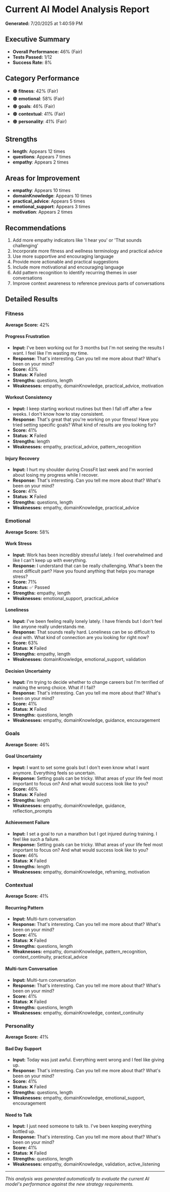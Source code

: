 # Current AI Model Analysis Report

**Generated:** 7/20/2025 at 1:40:59 PM

## Executive Summary

- **Overall Performance:** 46% (Fair)
- **Tests Passed:** 1/12
- **Success Rate:** 8%

## Category Performance

- 🟠 **fitness**: 42% (Fair)
- 🟠 **emotional**: 58% (Fair)
- 🟠 **goals**: 46% (Fair)
- 🟠 **contextual**: 41% (Fair)
- 🟠 **personality**: 41% (Fair)

## Strengths

- **length**: Appears 12 times
- **questions**: Appears 7 times
- **empathy**: Appears 2 times

## Areas for Improvement

- **empathy**: Appears 10 times
- **domainKnowledge**: Appears 10 times
- **practical_advice**: Appears 5 times
- **emotional_support**: Appears 3 times
- **motivation**: Appears 2 times

## Recommendations

1. Add more empathy indicators like 'I hear you' or 'That sounds challenging'
2. Incorporate more fitness and wellness terminology and practical advice
3. Use more supportive and encouraging language
4. Provide more actionable and practical suggestions
5. Include more motivational and encouraging language
6. Add pattern recognition to identify recurring themes in user conversations
7. Improve context awareness to reference previous parts of conversations

## Detailed Results


### Fitness

**Average Score:** 42%


#### Progress Frustration
- **Input:** I've been working out for 3 months but I'm not seeing the results I want. I feel like I'm wasting my time.
- **Response:** That's interesting. Can you tell me more about that? What's been on your mind?
- **Score:** 43%
- **Status:** ❌ Failed
- **Strengths:** questions, length
- **Weaknesses:** empathy, domainKnowledge, practical_advice, motivation


#### Workout Consistency
- **Input:** I keep starting workout routines but then I fall off after a few weeks. I don't know how to stay consistent.
- **Response:** That's great that you're working on your fitness! Have you tried setting specific goals? What kind of results are you looking for?
- **Score:** 41%
- **Status:** ❌ Failed
- **Strengths:** length
- **Weaknesses:** empathy, practical_advice, pattern_recognition


#### Injury Recovery
- **Input:** I hurt my shoulder during CrossFit last week and I'm worried about losing my progress while I recover.
- **Response:** That's interesting. Can you tell me more about that? What's been on your mind?
- **Score:** 41%
- **Status:** ❌ Failed
- **Strengths:** questions, length
- **Weaknesses:** empathy, domainKnowledge, practical_advice



### Emotional

**Average Score:** 58%


#### Work Stress
- **Input:** Work has been incredibly stressful lately. I feel overwhelmed and like I can't keep up with everything.
- **Response:** I understand that can be really challenging. What's been the most difficult part? Have you found anything that helps you manage stress?
- **Score:** 71%
- **Status:** ✅ Passed
- **Strengths:** empathy, length
- **Weaknesses:** emotional_support, practical_advice


#### Loneliness
- **Input:** I've been feeling really lonely lately. I have friends but I don't feel like anyone really understands me.
- **Response:** That sounds really hard. Loneliness can be so difficult to deal with. What kind of connection are you looking for right now?
- **Score:** 63%
- **Status:** ❌ Failed
- **Strengths:** empathy, length
- **Weaknesses:** domainKnowledge, emotional_support, validation


#### Decision Uncertainty
- **Input:** I'm trying to decide whether to change careers but I'm terrified of making the wrong choice. What if I fail?
- **Response:** That's interesting. Can you tell me more about that? What's been on your mind?
- **Score:** 41%
- **Status:** ❌ Failed
- **Strengths:** questions, length
- **Weaknesses:** empathy, domainKnowledge, guidance, encouragement



### Goals

**Average Score:** 46%


#### Goal Uncertainty
- **Input:** I want to set some goals but I don't even know what I want anymore. Everything feels so uncertain.
- **Response:** Setting goals can be tricky. What areas of your life feel most important to focus on? And what would success look like to you?
- **Score:** 46%
- **Status:** ❌ Failed
- **Strengths:** length
- **Weaknesses:** empathy, domainKnowledge, guidance, reflection_prompts


#### Achievement Failure
- **Input:** I set a goal to run a marathon but I got injured during training. I feel like such a failure.
- **Response:** Setting goals can be tricky. What areas of your life feel most important to focus on? And what would success look like to you?
- **Score:** 46%
- **Status:** ❌ Failed
- **Strengths:** length
- **Weaknesses:** empathy, domainKnowledge, reframing, motivation



### Contextual

**Average Score:** 41%


#### Recurring Pattern
- **Input:** Multi-turn conversation
- **Response:** That's interesting. Can you tell me more about that? What's been on your mind?
- **Score:** 41%
- **Status:** ❌ Failed
- **Strengths:** questions, length
- **Weaknesses:** empathy, domainKnowledge, pattern_recognition, context_continuity, practical_advice


#### Multi-turn Conversation
- **Input:** Multi-turn conversation
- **Response:** That's interesting. Can you tell me more about that? What's been on your mind?
- **Score:** 41%
- **Status:** ❌ Failed
- **Strengths:** questions, length
- **Weaknesses:** empathy, domainKnowledge, context_continuity



### Personality

**Average Score:** 41%


#### Bad Day Support
- **Input:** Today was just awful. Everything went wrong and I feel like giving up.
- **Response:** That's interesting. Can you tell me more about that? What's been on your mind?
- **Score:** 41%
- **Status:** ❌ Failed
- **Strengths:** questions, length
- **Weaknesses:** empathy, domainKnowledge, emotional_support, encouragement


#### Need to Talk
- **Input:** I just need someone to talk to. I've been keeping everything bottled up.
- **Response:** That's interesting. Can you tell me more about that? What's been on your mind?
- **Score:** 41%
- **Status:** ❌ Failed
- **Strengths:** questions, length
- **Weaknesses:** empathy, domainKnowledge, validation, active_listening



---

*This analysis was generated automatically to evaluate the current AI model's performance against the new strategy requirements.*
